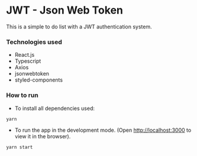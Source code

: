 # JWT - Json Web Token

This is a simple to do list with a JWT authentication system.

### Technologies used

* React.js
* Typescript
* Axios
* jsonwebtoken
* styled-components

### How to run

* To install all dependencies used:

`yarn`


* To run the app in the development mode.
(Open [http://localhost:3000](http://localhost:3000) to view it in the browser).

`yarn start`
